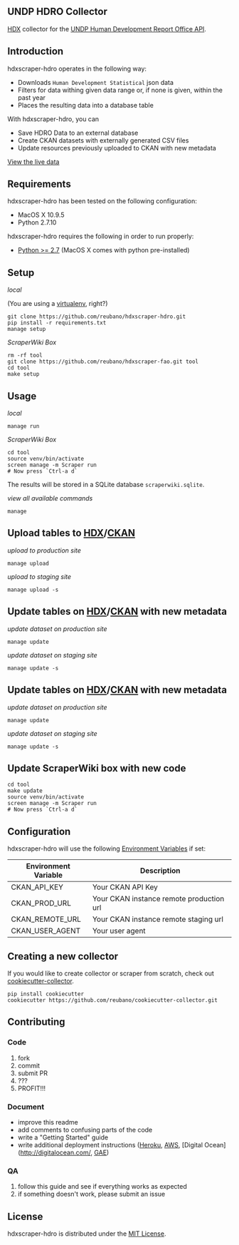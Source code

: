 ## UNDP HDRO Collector

[HDX](https://data.hdx.rwlabs.org/) collector for the [UNDP Human Development Report Office API](http://hdr.undp.org/en/data).

## Introduction

hdxscraper-hdro operates in the following way:

- Downloads `Human Development Statistical` json data
- Filters for data withing given data range or, if none is given, within the past year
- Places the resulting data into a database table

With hdxscraper-hdro, you can

- Save HDRO Data to an external database
- Create CKAN datasets with externally generated CSV files
- Update resources previously uploaded to CKAN with new metadata

[View the live data](https://data.hdx.rwlabs.org/organization/undp-human-development-reports-office)

## Requirements

hdxscraper-hdro has been tested on the following configuration:

- MacOS X 10.9.5
- Python 2.7.10

hdxscraper-hdro requires the following in order to run properly:

- [Python >= 2.7](http://www.python.org/download) (MacOS X comes with python pre-installed)

## Setup

*local*

(You are using a [virtualenv](http://www.virtualenv.org/en/latest/index.html), right?)

    git clone https://github.com/reubano/hdxscraper-hdro.git
    pip install -r requirements.txt
    manage setup

*ScraperWiki Box*

    rm -rf tool
    git clone https://github.com/reubano/hdxscraper-fao.git tool
    cd tool
    make setup

## Usage

*local*

    manage run

*ScraperWiki Box*

    cd tool
    source venv/bin/activate
    screen manage -m Scraper run
    # Now press `Ctrl-a d`

The results will be stored in a SQLite database `scraperwiki.sqlite`.

*view all available commands*

    manage

## Upload tables to [HDX](http://data.hdx.rwlabs.org/)/[CKAN](http://ckan.org/)

*upload to production site*

    manage upload

*upload to staging site*

    manage upload -s

## Update tables on [HDX](http://data.hdx.rwlabs.org/)/[CKAN](http://ckan.org/) with new metadata

*update dataset on production site*

    manage update

*update dataset on staging site*

    manage update -s

## Update tables on [HDX](http://data.hdx.rwlabs.org/)/[CKAN](http://ckan.org/) with new metadata

*update dataset on production site*

    manage update

*update dataset on staging site*

    manage update -s

## Update ScraperWiki box with new code

    cd tool
    make update
    source venv/bin/activate
    screen manage -m Scraper run
    # Now press `Ctrl-a d`

## Configuration

hdxscraper-hdro will use the following [Environment Variables](http://www.cyberciti.biz/faq/set-environment-variable-linux/) if set:

Environment Variable|Description
--------------------|-----------
CKAN_API_KEY|Your CKAN API Key
CKAN_PROD_URL|Your CKAN instance remote production url
CKAN_REMOTE_URL|Your CKAN instance remote staging url
CKAN_USER_AGENT|Your user agent

## Creating a new collector

If you would like to create collector or scraper from scratch, check out [cookiecutter-collector](https://github.com/reubano/cookiecutter-collector).

    pip install cookiecutter
    cookiecutter https://github.com/reubano/cookiecutter-collector.git

## Contributing

### Code

1. fork
2. commit
3. submit PR
4. ???
5. PROFIT!!!

### Document

- improve this readme
- add comments to confusing parts of the code
- write a "Getting Started" guide
- write additional deployment instructions ([Heroku](http://heroku.com/), [AWS](http://aws.amazon.com/), [Digital Ocean](http://digitalocean.com/, [GAE](https://appengine.google.com/))

### QA

1. follow this guide and see if everything works as expected
2. if something doesn't work, please submit an issue

## License

hdxscraper-hdro is distributed under the [MIT License](http://opensource.org/licenses/MIT).
